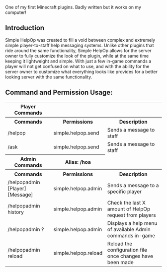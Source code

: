 One of my first Minecraft plugins. Badly written but it works on my computer!
<h2>Introduction</h2>
<p>Simple HelpOp was created to fill a void between complex and extremely simple player-to-staff help messaging systems. Unlike other plugins that ride around the same functionality, Simple HelpOp allows for the server owner to fully customize the look of the plugin, while at the same time keeping it lightweight and simple. With just a few in-game commands a player will not get confused on what to use, and with the ability for the server owner to customize what everything looks like provides for a better looking server with the same functionality.</p>

<h2>Command and Permission Usage:</h2>
<table>
    <tr>
        <th>Player Commands</th>
    </tr>
    <tr>
        <th>Commands</th>
        <th>Permissions</th>
        <th>Description</th>
    </tr>
    <tr>
        <td>/helpop</td>
        <td>simple.helpop.send</td>
        <td>Sends a message to staff</td>
    </tr>
    <tr>
        <td>/ask</td>
        <td>simple.helpop.send</td>
        <td>Sends a message to staff</td>
    </tr>
    <tr>
        <th>Admin Commands</th>
        <th>Alias: /hoa</th>
    </tr>
    <tr>
        <th>Commands</th>
        <th>Permissions</th>
        <th>Description</th>
    </tr>
    <tr>
        <td>/helpopadmin [Player] [Message]</td>
        <td>simple.helpop.admin</td>
        <td>Sends a message to a specific player</td>
    </tr>
    <tr>
        <td>/helpopadmin history</td>
        <td>simple.helpop.admin</td>
        <td>Check the last X amount of HelpOp request from players</td>
    </tr>
    <tr>
        <td>/helpopadmin ?</td>
        <td>simple.helpop.admin</td>
        <td>Displays a help menu of available Admin commands in-game</td>
    </tr>
    <tr>
        <td>/helpopadmin reload</td>
        <td>simple.helpop.reload</td>
        <td>Reload the configuration file once changes have been made</td>
    </tr>
</table>
